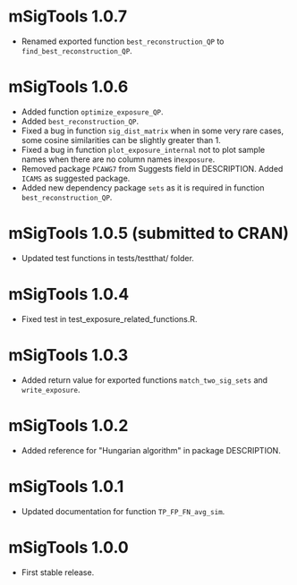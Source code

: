 # mSigTools 1.0.7
* Renamed exported function `best_reconstruction_QP` to `find_best_reconstruction_QP`.

# mSigTools 1.0.6
* Added function `optimize_exposure_QP`.
* Added `best_reconstruction_QP`.
* Fixed a bug in function `sig_dist_matrix` when in some very rare cases, some
  cosine similarities can be slightly greater than 1.
* Fixed a bug in function `plot_exposure_internal` not to plot sample names when
there are no column names in`exposure`.
* Removed package `PCAWG7` from Suggests field in DESCRIPTION. Added `ICAMS` as suggested package.
* Added new dependency package `sets` as it is required in function `best_reconstruction_QP`.

# mSigTools 1.0.5 (submitted to CRAN)
* Updated test functions in tests/testthat/ folder.

# mSigTools 1.0.4
* Fixed test in test_exposure_related_functions.R.

# mSigTools 1.0.3
* Added return value for exported functions `match_two_sig_sets` and
`write_exposure`.

# mSigTools 1.0.2
* Added reference for "Hungarian algorithm" in package DESCRIPTION.

# mSigTools 1.0.1
* Updated documentation for function `TP_FP_FN_avg_sim`.

# mSigTools 1.0.0
* First stable release.
